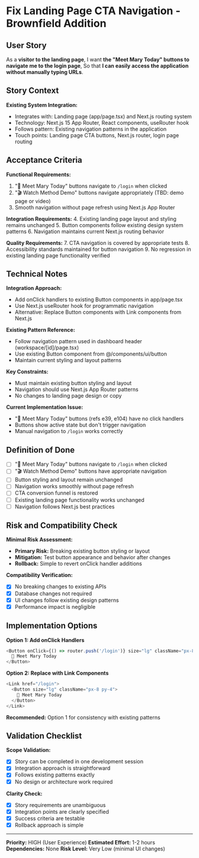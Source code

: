 # Fix Landing Page CTA Navigation - Brownfield Addition

## User Story

As a **visitor to the landing page**,
I want **the "Meet Mary Today" buttons to navigate me to the login page**,
So that **I can easily access the application without manually typing URLs**.

## Story Context

**Existing System Integration:**
- Integrates with: Landing page (app/page.tsx) and Next.js routing system
- Technology: Next.js 15 App Router, React components, useRouter hook
- Follows pattern: Existing navigation patterns in the application
- Touch points: Landing page CTA buttons, Next.js router, login page routing

## Acceptance Criteria

**Functional Requirements:**
1. "🧠 Meet Mary Today" buttons navigate to `/login` when clicked
2. "🎬 Watch Method Demo" buttons navigate appropriately (TBD: demo page or video)
3. Smooth navigation without page refresh using Next.js App Router

**Integration Requirements:**
4. Existing landing page layout and styling remains unchanged
5. Button components follow existing design system patterns
6. Navigation maintains current Next.js routing behavior

**Quality Requirements:**
7. CTA navigation is covered by appropriate tests
8. Accessibility standards maintained for button navigation
9. No regression in existing landing page functionality verified

## Technical Notes

**Integration Approach:**
- Add onClick handlers to existing Button components in app/page.tsx
- Use Next.js useRouter hook for programmatic navigation
- Alternative: Replace Button components with Link components from Next.js

**Existing Pattern Reference:**
- Follow navigation pattern used in dashboard header (workspace/[id]/page.tsx)
- Use existing Button component from @/components/ui/button
- Maintain current styling and layout patterns

**Key Constraints:**
- Must maintain existing button styling and layout
- Navigation should use Next.js App Router patterns
- No changes to landing page design or copy

**Current Implementation Issue:**
- "🧠 Meet Mary Today" buttons (refs e39, e104) have no click handlers
- Buttons show active state but don't trigger navigation
- Manual navigation to `/login` works correctly

## Definition of Done

- [ ] "🧠 Meet Mary Today" buttons navigate to `/login` when clicked
- [ ] "🎬 Watch Method Demo" buttons have appropriate navigation
- [ ] Button styling and layout remain unchanged
- [ ] Navigation works smoothly without page refresh
- [ ] CTA conversion funnel is restored
- [ ] Existing landing page functionality works unchanged
- [ ] Navigation follows Next.js best practices

## Risk and Compatibility Check

**Minimal Risk Assessment:**
- **Primary Risk:** Breaking existing button styling or layout
- **Mitigation:** Test button appearance and behavior after changes
- **Rollback:** Simple to revert onClick handler additions

**Compatibility Verification:**
- [x] No breaking changes to existing APIs
- [x] Database changes not required
- [x] UI changes follow existing design patterns
- [x] Performance impact is negligible

## Implementation Options

**Option 1: Add onClick Handlers**
```typescript
<Button onClick={() => router.push('/login')} size="lg" className="px-8 py-4">
  🧠 Meet Mary Today
</Button>
```

**Option 2: Replace with Link Components**
```typescript
<Link href="/login">
  <Button size="lg" className="px-8 py-4">
    🧠 Meet Mary Today
  </Button>
</Link>
```

**Recommended:** Option 1 for consistency with existing patterns

## Validation Checklist

**Scope Validation:**
- [x] Story can be completed in one development session
- [x] Integration approach is straightforward
- [x] Follows existing patterns exactly
- [x] No design or architecture work required

**Clarity Check:**
- [x] Story requirements are unambiguous
- [x] Integration points are clearly specified
- [x] Success criteria are testable
- [x] Rollback approach is simple

---

**Priority:** HIGH (User Experience)
**Estimated Effort:** 1-2 hours
**Dependencies:** None
**Risk Level:** Very Low (minimal UI changes)